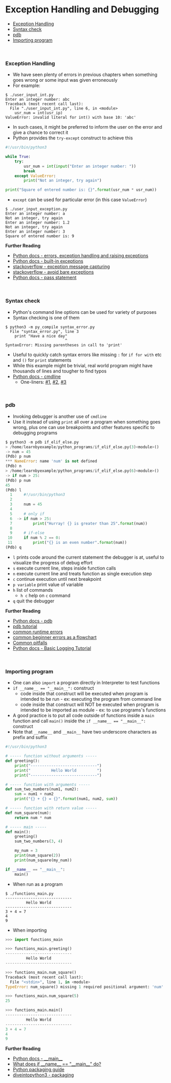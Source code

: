 # <a name="exception-handling-and-debugging"></a>Exception Handling and Debugging

* [Exception Handling](#exception-handling)
* [Syntax check](#syntax-check)
* [pdb](#pdb)
* [Importing program](#importing-program)

<br>

### <a name="exception-handling"></a>Exception Handling

* We have seen plenty of errors in previous chapters when something goes wrong or some input was given erroneously
* For example:

```
$ ./user_input_int.py 
Enter an integer number: abc
Traceback (most recent call last):
  File "./user_input_int.py", line 6, in <module>
    usr_num = int(usr_ip)
ValueError: invalid literal for int() with base 10: 'abc'
```

* In such cases, it might be preferred to inform the user on the error and give a chance to correct it
* Python provides the `try-except` construct to achieve this

```python
#!/usr/bin/python3

while True:
    try:
        usr_num = int(input("Enter an integer number: "))
        break
    except ValueError:
        print("Not an integer, try again")

print("Square of entered number is: {}".format(usr_num * usr_num))
```

* `except` can be used for particular error (in this case `ValueError`)

```
$ ./user_input_exception.py
Enter an integer number: a
Not an integer, try again
Enter an integer number: 1.2
Not an integer, try again
Enter an integer number: 3
Square of entered number is: 9
```

**Further Reading**

* [Python docs - errors, exception handling and raising exceptions](https://docs.python.org/3/tutorial/errors.html)
* [Python docs - built-in exceptions](https://docs.python.org/3/library/exceptions.html#bltin-exceptions)
* [stackoverflow - exception message capturing](https://stackoverflow.com/questions/4690600/python-exception-message-capturing)
* [stackoverflow - avoid bare exceptions](https://stackoverflow.com/questions/14797375/should-i-always-specify-an-exception-type-in-except-statements)
* [Python docs - pass statement](https://docs.python.org/3/reference/simple_stmts.html#grammar-token-pass_stmt)

<br>

### <a name="syntax-check"></a>Syntax check

* Python's command line options can be used for variety of purposes
* Syntax checking is one of them

```
$ python3 -m py_compile syntax_error.py 
  File "syntax_error.py", line 3
    print "Have a nice day"
                          ^
SyntaxError: Missing parentheses in call to 'print'
```

* Useful to quickly catch syntax errors like missing `:` for `if for with` etc and `()` for `print` statements
* While this example might be trivial, real world program might have thousands of lines and tougher to find typos
* [Python docs - cmdline](https://docs.python.org/3/using/cmdline.html)
    * One-liners: [#1](http://www.vurt.ru/2013/02/python-command-line-oneliners/), [#2](https://wiki.python.org/moin/Powerful%20Python%20One-Liners), [#3](http://python-oneliner.readthedocs.org/en/latest/)

<br>

### <a name="pdb"></a>pdb

* Invoking debugger is another use of `cmdline`
* Use it instead of using `print` all over a program when something goes wrong, plus one can use breakpoints and other features specific to debugging programs

```python
$ python3 -m pdb if_elif_else.py 
> /home/learnbyexample/python_programs/if_elif_else.py(3)<module>()
-> num = 45
(Pdb) p num
*** NameError: name 'num' is not defined
(Pdb) n
> /home/learnbyexample/python_programs/if_elif_else.py(6)<module>()
-> if num > 25:
(Pdb) p num
45
(Pdb) l
  1  	#!/usr/bin/python3
  2  	
  3  	num = 45
  4  	
  5  	# only if
  6  ->	if num > 25:
  7  	    print("Hurray! {} is greater than 25".format(num))
  8  	
  9  	# if-else
 10  	if num % 2 == 0:
 11  	    print("{} is an even number".format(num))
(Pdb) q
```

* `l` prints code around the current statement the debugger is at, useful to visualize the progress of debug effort
* `s` execute current line, steps inside function calls
* `n` execute current line and treats function as single execution step
* `c` continue execution until next breakpoint
* `p variable` print value of variable
* `h` list of commands
    * `h c` help on `c` command
* `q` quit the debugger

**Further Reading**

* [Python docs - pdb](https://docs.python.org/3/library/pdb.html)
* [pdb tutorial](https://github.com/spiside/pdb-tutorial)
* [common runtime errors](http://inventwithpython.com/blog/2012/07/09/16-common-python-runtime-errors/)
* [common beginner errors as a flowchart](http://pythonforbiologists.com/index.php/29-common-beginner-python-errors-on-one-page/)
* [Common pitfalls](https://stackoverflow.com/questions/1011431/common-pitfalls-in-python)
* [Python docs - Basic Logging Tutorial](https://docs.python.org/3/howto/logging.html)

<br>

### <a name="importing-program"></a>Importing program

* One can also `import` a program directly in Interpreter to test functions
* `if __name__ == "__main__":` construct
    * code inside that construct will be executed when program is intended to be run - ex: executing the program from command line
    * code inside that construct will NOT be executed when program is intended to be imported as module - ex: to use programs's functions
* A good practice is to put all code outside of functions inside a `main` function and call `main()` inside the `if __name__ == "__main__":` construct
* Note that `__name__` and `__main__` have two underscore characters as prefix and suffix

```python
#!/usr/bin/python3

# ----- function without arguments -----
def greeting():
    print("-----------------------------")
    print("         Hello World         ")
    print("-----------------------------")

# ----- function with arguments -----
def sum_two_numbers(num1, num2):
    sum = num1 + num2
    print("{} + {} = {}".format(num1, num2, sum))

# ----- function with return value -----
def num_square(num):
    return num * num

# ----- main -----
def main():
    greeting()
    sum_two_numbers(3, 4)

    my_num = 3
    print(num_square(2))
    print(num_square(my_num))

if __name__ == "__main__":
    main()
```

* When run as a program

```
$ ./functions_main.py
-----------------------------
         Hello World         
-----------------------------
3 + 4 = 7
4
9
```

* When importing

```python
>>> import functions_main

>>> functions_main.greeting()
-----------------------------
         Hello World         
-----------------------------

>>> functions_main.num_square()
Traceback (most recent call last):
  File "<stdin>", line 1, in <module>
TypeError: num_square() missing 1 required positional argument: 'num'

>>> functions_main.num_square(5)
25

>>> functions_main.main()
-----------------------------
         Hello World         
-----------------------------
3 + 4 = 7
4
9
```

**Further Reading**

* [Python docs - \_\_main\_\_](https://docs.python.org/3/library/__main__.html)
* [What does if \_\_name\_\_ == "\_\_main\_\_" do?](https://stackoverflow.com/questions/419163/what-does-if-name-main-do)
* [Python packaging guide](https://packaging.python.org/en/latest/distributing/)
* [diveintopython3 - packaging](http://www.diveintopython3.net/packaging.html)
